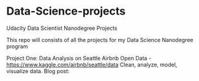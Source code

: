 # Data-Science-projects
Udacity Data Scientist Nanodegree Projects

This repo will consists of all the projects for my Data Science Nanodegree program

Project One:
 Data Analysis on Seattle Airbnb Open Data - https://www.kaggle.com/airbnb/seattle/data
 Clean, analyze, model, visualize data.
 Blog post: 
 
 
 
 
